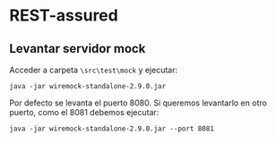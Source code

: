# REST-assured

## Levantar servidor mock
Acceder a carpeta `\src\test\mock` y ejecutar:
```shell
java -jar wiremock-standalone-2.9.0.jar
```  
Por defecto se levanta el puerto 8080. Si queremos levantarlo en otro puerto, como el 8081 debemos ejecutar: 
```shell
java -jar wiremock-standalone-2.9.0.jar --port 8081
```